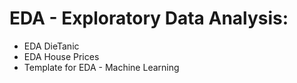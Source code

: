 # EDA - Exploratory Data Analysis:
- EDA DieTanic
- EDA House Prices
- Template for EDA - Machine Learning
